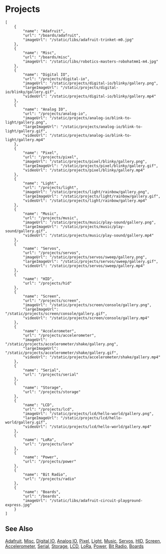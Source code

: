 <!-- This file is generated from targetconfig.json. Do not edit. -->



# Projects

```codecard
[
    {
        "name": "Adafruit",
        "url": "/boards/adafruit",
        "imageUrl": "/static/libs/adafruit-trinket-m0.jpg"
    },
    {
        "name": "Misc",
        "url": "/boards/misc",
        "imageUrl": "/static/libs/robotics-masters-robohatmm1-m4.jpg"
    },
    {
        "name": "Digital IO",
        "url": "/projects/digital-io",
        "imageUrl": "/static/projects/digital-io/blinky/gallery.png",
        "largeImageUrl": "/static/projects/digital-io/blinky/gallery.gif",
        "videoUrl": "/static/projects/digital-io/blinky/gallery.mp4"
    },
    {
        "name": "Analog IO",
        "url": "/projects/analog-io",
        "imageUrl": "/static/projects/analog-io/blink-to-light/gallery.png",
        "largeImageUrl": "/static/projects/analog-io/blink-to-light/gallery.gif",
        "videoUrl": "/static/projects/analog-io/blink-to-light/gallery.mp4"
    },
    {
        "name": "Pixel",
        "url": "/projects/pixel",
        "imageUrl": "/static/projects/pixel/blinky/gallery.png",
        "largeImageUrl": "/static/projects/pixel/blinky/gallery.gif",
        "videoUrl": "/static/projects/pixel/blinky/gallery.mp4"
    },
    {
        "name": "Light",
        "url": "/projects/light",
        "imageUrl": "/static/projects/light/rainbow/gallery.png",
        "largeImageUrl": "/static/projects/light/rainbow/gallery.gif",
        "videoUrl": "/static/projects/light/rainbow/gallery.mp4"
    },
    {
        "name": "Music",
        "url": "/projects/music",
        "imageUrl": "/static/projects/music/play-sound/gallery.png",
        "largeImageUrl": "/static/projects/music/play-sound/gallery.gif",
        "videoUrl": "/static/projects/music/play-sound/gallery.mp4"
    },
    {
        "name": "Servos",
        "url": "/projects/servos",
        "imageUrl": "/static/projects/servos/sweep/gallery.png",
        "largeImageUrl": "/static/projects/servos/sweep/gallery.gif",
        "videoUrl": "/static/projects/servos/sweep/gallery.mp4"
    },
    {
        "name": "HID",
        "url": "/projects/hid"
    },
    {
        "name": "Screen",
        "url": "/projects/screen",
        "imageUrl": "/static/projects/screen/console/gallery.png",
        "largeImageUrl": "/static/projects/screen/console/gallery.gif",
        "videoUrl": "/static/projects/screen/console/gallery.mp4"
    },
    {
        "name": "Accelerometer",
        "url": "/projects/accelerometer",
        "imageUrl": "/static/projects/accelerometer/shake/gallery.png",
        "largeImageUrl": "/static/projects/accelerometer/shake/gallery.gif",
        "videoUrl": "/static/projects/accelerometer/shake/gallery.mp4"
    },
    {
        "name": "Serial",
        "url": "/projects/serial"
    },
    {
        "name": "Storage",
        "url": "/projects/storage"
    },
    {
        "name": "LCD",
        "url": "/projects/lcd",
        "imageUrl": "/static/projects/lcd/hello-world/gallery.png",
        "largeImageUrl": "/static/projects/lcd/hello-world/gallery.gif",
        "videoUrl": "/static/projects/lcd/hello-world/gallery.mp4"
    },
    {
        "name": "LoRa",
        "url": "/projects/lora"
    },
    {
        "name": "Power",
        "url": "/projects/power"
    },
    {
        "name": "Bit Radio",
        "url": "/projects/radio"
    },
    {
        "name": "Boards",
        "url": "/boards",
        "imageUrl": "/static/libs/adafruit-circuit-playground-express.jpg"
    }
]
```

## See Also

[Adafruit](/boards/adafruit),
[Misc](/boards/misc),
[Digital IO](/projects/digital-io),
[Analog IO](/projects/analog-io),
[Pixel](/projects/pixel),
[Light](/projects/light),
[Music](/projects/music),
[Servos](/projects/servos),
[HID](/projects/hid),
[Screen](/projects/screen),
[Accelerometer](/projects/accelerometer),
[Serial](/projects/serial),
[Storage](/projects/storage),
[LCD](/projects/lcd),
[LoRa](/projects/lora),
[Power](/projects/power),
[Bit Radio](/projects/radio),
[Boards](/boards)